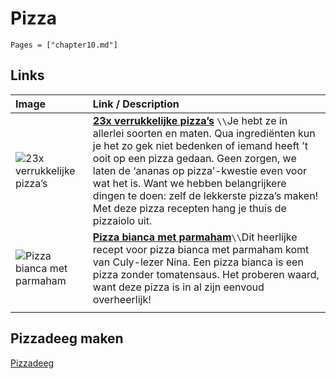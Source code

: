# Pizza

```@contents
Pages = ["chapter10.md"]
```

## Links

| Image| Link / Description |
| :--- | :--- |
| ![23x verrukkelijke pizza’s](https://deliciousmagazine.nl/app/uploads/2019/01/snelle-pizza-met-pepperoni-en-burrata-e1547549721843-878x1024.jpg) | **[23x verrukkelijke pizza’s](https://deliciousmagazine.nl/lijstjes/pizza-recepten/?fbclid=IwAR2ttGirvSk7yx7FBOs1ZKbV6lWXkJzyBLonEYZdu0wiigYHjdUy64Bqevk)** ``\\``Je hebt ze in allerlei soorten en maten. Qua ingrediënten kun je het zo gek niet bedenken of iemand heeft ’t ooit op een pizza gedaan. Geen zorgen, we laten de ‘ananas op pizza’-kwestie even voor wat het is. Want we hebben belangrijkere dingen te doen: zelf de lekkerste pizza’s maken! Met deze pizza recepten hang je thuis de pizzaiolo uit. |
| ![Pizza bianca met parmaham](https://img.culy.nl/eoyP76M58JieHK2-QuyqCxVVco8=/860x303/filters:quality(80):format(jpeg):background_color(fff)/https%3A%2F%2Fwww.culy.nl%2Fwp-content%2Fuploads%2F2012%2F10%2FPizza-bianca-parmaham.jpg) | **[Pizza bianca met parmaham](https://www.culy.nl/recepten/pizza-bianca-met-parmaham/)**``\\``Dit heerlijke recept voor pizza bianca met parmaham komt van Culy-lezer Nina. Een pizza bianca is een pizza zonder tomatensaus. Het proberen waard, want deze pizza is in al zijn eenvoud overheerlijk! |
||


## Pizzadeeg maken

[Pizzadeeg](https://www.youtube.com/watch?v=8Q_9h6VKm9c)